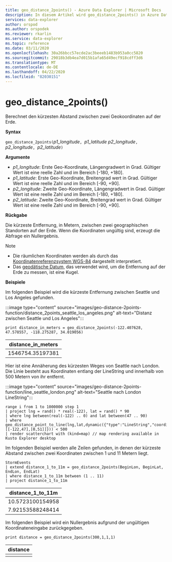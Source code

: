 ```yaml
---
title: geo_distance_2points() - Azure Data Explorer | Microsoft Docs
description: In diesem Artikel wird geo_distance_2points() in Azure Data Explorer beschrieben.
services: data-explorer
author: orspod
ms.author: orspodek
ms.reviewer: rkarlin
ms.service: data-explorer
ms.topic: reference
ms.date: 03/11/2020
ms.openlocfilehash: 30a26bbcc57ecde2ac3beeeb1483b953a0cc5820
ms.sourcegitcommit: 29018b3db4ea7d015b1afa65d49ecf918cdff3d6
ms.translationtype: MT
ms.contentlocale: de-DE
ms.lasthandoff: 04/22/2020
ms.locfileid: "82030151"
---
```

# <a name="geo_distance_2points"></a>geo_distance_2points()

Berechnet den kürzesten Abstand zwischen zwei Geokoordinaten auf der Erde.

**Syntax**

`geo_distance_2points(`*p1_longitude*`, `*p1_latitude p2_longitude*`, `*p2_longitude*`, `*p2_latitude*`)`

**Argumente**

* *p1_longitude*: Erste Geo-Koordinate, Längengradwert in Grad. Gültiger Wert ist eine reelle Zahl und im Bereich [-180, +180].
* *p1_latitude*: Erste Geo-Koordinate, Breitengrad wert in Grad. Gültiger Wert ist eine reelle Zahl und im Bereich [-90, +90].
* *p2_longitude*: Zweite Geo-Koordinate, Längengradwert in Grad. Gültiger Wert ist eine reelle Zahl und im Bereich [-180, +180].
* *p2_latitude*: Zweite Geo-Koordinate, Breitengrad wert in Grad. Gültiger Wert ist eine reelle Zahl und im Bereich [-90, +90].

**Rückgabe**

Die kürzeste Entfernung, in Metern, zwischen zwei geographischen Standorten auf der Erde. Wenn die Koordinaten ungültig sind, erzeugt die Abfrage ein Nullergebnis.

> [!NOTE]
> * Die räumlichen Koordinaten werden als durch das [Koordinatenreferenzsystem WGS-84](https://earth-info.nga.mil/GandG/update/index.php?action=home) dargestellt interpretiert.
> * Das [geodätische Datum,](https://en.wikipedia.org/wiki/Geodetic_datum) das verwendet wird, um die Entfernung auf der Erde zu messen, ist eine Kugel.

**Beispiele**

Im folgenden Beispiel wird die kürzeste Entfernung zwischen Seattle und Los Angeles gefunden.


:::image type="content" source="images/geo-distance-2points-function/distance_2points_seattle_los_angeles.png" alt-text="Distanz zwischen Seattle und Los Angeles":::

```kusto
print distance_in_meters = geo_distance_2points(-122.407628, 47.578557, -118.275287, 34.019056)
```

| distance_in_meters |
|--------------------|
| 1546754.35197381   |

Hier ist eine Annäherung des kürzesten Weges von Seattle nach London. Die Linie besteht aus Koordinaten entlang der LineString und innerhalb von 500 Metern von ihr entfernt.

:::image type="content" source="images/geo-distance-2points-function/line_seattle_london.png" alt-text="Seattle nach London LineString":::

```kusto
range i from 1 to 1000000 step 1
| project lng = rand() * real(-122), lat = rand() * 90
| where lng between(real(-122) .. 0) and lat between(47 .. 90)
| where geo_distance_point_to_line(lng,lat,dynamic({"type":"LineString","coordinates":[[-122,47],[0,51]]})) < 500
| render scatterchart with (kind=map) // map rendering available in Kusto Explorer desktop
```

Im folgenden Beispiel werden alle Zeilen gefunden, in denen der kürzeste Abstand zwischen zwei Koordinaten zwischen 1 und 11 Metern liegt.
```kusto
StormEvents
| extend distance_1_to_11m = geo_distance_2points(BeginLon, BeginLat, EndLon, EndLat)
| where distance_1_to_11m between (1 .. 11)
| project distance_1_to_11m
```

| distance_1_to_11m |
|-------------------|
| 10.5723100154958  |
| 7.92153588248414  |

Im folgenden Beispiel wird ein Nullergebnis aufgrund der ungültigen Koordinateneingabe zurückgegeben.
```kusto
print distance = geo_distance_2points(300,1,1,1)
```

| distance |
|----------|
|          |